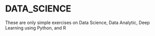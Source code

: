 # DATA_SCIENCE
These are only simple exercises on Data Science, Data Analytic, Deep Learning using Python, and R
